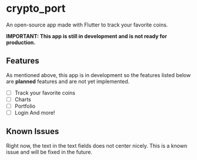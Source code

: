 # crypto_port

An open-source app made with Flutter to track your favorite coins.

**IMPORTANT: This app is still in development and is not ready for production.**

## Features 

As mentioned above, this app is in development so the features listed below are **planned** features 
and are not yet implemented.

- [ ] Track your favorite coins
- [ ] Charts
- [ ] Portfolio
- [ ] Login
And more! 

## Known Issues

Right now, the text in the text fields does not center nicely. This is a known issue and will be fixed in the future.

